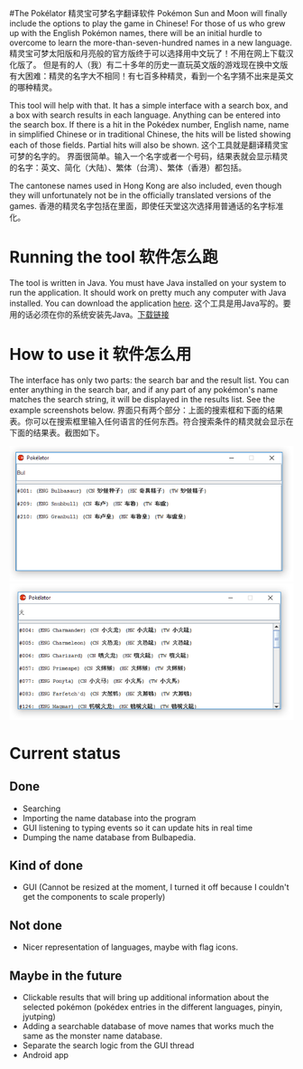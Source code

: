 #The Pokélator 精灵宝可梦名字翻译软件
Pokémon Sun and Moon will finally include the options to play the game in Chinese!
For those of us who grew up with the English Pokémon names, there will be an initial hurdle to overcome to learn the more-than-seven-hundred names in a new language.
精灵宝可梦太阳版和月亮般的官方版终于可以选择用中文玩了！不用在网上下载汉化版了。
但是有的人（我）有二十多年的历史一直玩英文版的游戏现在换中文版有大困难：精灵的名字大不相同！有七百多种精灵，看到一个名字猜不出来是英文的哪种精灵。

This tool will help with that.
It has a simple interface with a search box, and a box with search results in each language.
Anything can be entered into the search box. If there is a hit in the Pokédex number, English name, name in simplified Chinese or in traditional Chinese, the hits will be listed showing each of those fields. Partial hits will also be shown.
这个工具就是翻译精灵宝可梦的名字的。
界面很简单。输入一个名字或者一个号码，结果表就会显示精灵的名字：英文、简化（大陆）、繁体（台湾）、繁体（香港）都包括。

The cantonese names used in Hong Kong are also included, even though they will unfortunately not be in the officially translated versions of the games.
香港的精灵名字包括在里面，即使任天堂这次选择用普通话的名字标准化。

# Running the tool 软件怎么跑
The tool is written in Java. You must have Java installed on your system to run the application. It should work on pretty much any computer with Java installed.
You can download the application [here](https://github.com/gwaerondor/PokeLator/raw/master/Pok%C3%A9lator.jar).
这个工具是用Java写的。要用的话必须在你的系统安装先Java。[下载链接](https://github.com/gwaerondor/PokeLator/raw/master/Pok%C3%A9lator.jar)

# How to use it 软件怎么用
The interface has only two parts: the search bar and the result list. You can enter anything in the search bar, and if any part of any pokémon's name matches the search string, it will be displayed in the results list. See the example screenshots below.
界面只有两个部分：上面的搜索框和下面的结果表。你可以在搜索框里输入任何语言的任何东西。符合搜索条件的精灵就会显示在下面的结果表。截图如下。

![English to Chinese](Demo_screenshot_1.png)
![Chinese to English](Demo_screenshot_2.png)

# Current status
## Done
* Searching
* Importing the name database into the program
* GUI listening to typing events so it can update hits in real time
* Dumping the name database from Bulbapedia.

## Kind of done
* GUI (Cannot be resized at the moment, I turned it off because I couldn't get the components to scale properly)

## Not done
* Nicer representation of languages, maybe with flag icons.

## Maybe in the future
* Clickable results that will bring up additional information about the selected pokémon (pokédex entries in the different languages, pinyin, jyutping)
* Adding a searchable database of move names that works much the same as the monster name database.
* Separate the search logic from the GUI thread
* Android app
